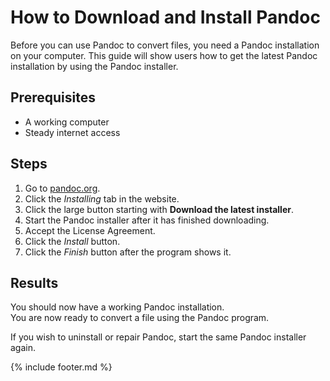 # How to Download and Install Pandoc

Before you can use Pandoc to convert files, you need a Pandoc installation on your computer.
This guide will show users how to get the latest Pandoc installation by using the Pandoc installer.

## Prerequisites

- A working computer
- Steady internet access

## Steps

1. Go to [pandoc.org](pandoc.org).
1. Click the _Installing_ tab in the website.
1. Click the large button starting with **Download the latest installer**.
1. Start the Pandoc installer after it has finished downloading.
1. Accept the License Agreement.
1. Click the _Install_ button.
1. Click the _Finish_ button after the program shows it.

## Results

You should now have a working Pandoc installation.  
You are now ready to convert a file using the Pandoc program.  

If you wish to uninstall or repair Pandoc, start the same Pandoc installer again.

{% include footer.md %}
